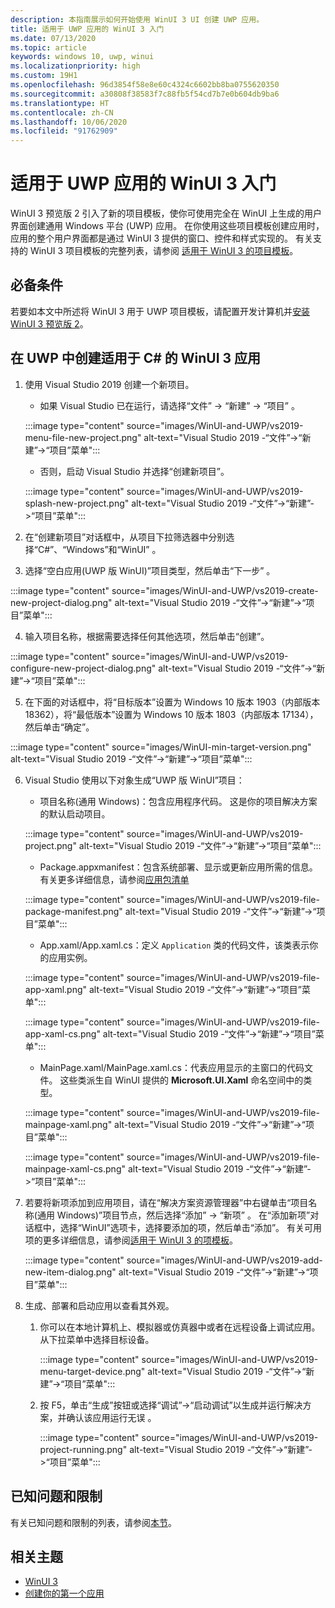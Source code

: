 ```yaml
---
description: 本指南展示如何开始使用 WinUI 3 UI 创建 UWP 应用。
title: 适用于 UWP 应用的 WinUI 3 入门
ms.date: 07/13/2020
ms.topic: article
keywords: windows 10, uwp, winui
ms.localizationpriority: high
ms.custom: 19H1
ms.openlocfilehash: 96d3854f58e8e60c4324c6602bb8ba0755620350
ms.sourcegitcommit: a30808f38583f7c88fb5f54cd7b7e0b604db9ba6
ms.translationtype: HT
ms.contentlocale: zh-CN
ms.lasthandoff: 10/06/2020
ms.locfileid: "91762909"
---
```

# <a name="get-started-with-winui-3-for-uwp-apps"></a>适用于 UWP 应用的 WinUI 3 入门

WinUI 3 预览版 2 引入了新的项目模板，使你可使用完全在 WinUI 上生成的用户界面创建通用 Windows 平台 (UWP) 应用。 在你使用这些项目模板创建应用时，应用的整个用户界面都是通过 WinUI 3 提供的窗口、控件和样式实现的。 有关支持的 WinUI 3 项目模板的完整列表，请参阅 [适用于 WinUI 3 的项目模板](index.md#project-templates-for-winui-3)。

## <a name="prerequisites"></a>必备条件

若要如本文中所述将 WinUI 3 用于 UWP 项目模板，请配置开发计算机并[安装 WinUI 3 预览版 2](index.md#install-winui-3-preview-2)。

## <a name="create-a-winui-3-app-in-uwp-for-c"></a>在 UWP 中创建适用于 C# 的 WinUI 3 应用

1. 使用 Visual Studio 2019 创建一个新项目。
   - 如果 Visual Studio 已在运行，请选择“文件” -> “新建” -> “项目”  。

   :::image type="content" source="images/WinUI-and-UWP/vs2019-menu-file-new-project.png" alt-text="Visual Studio 2019 -“文件”->“新建”->“项目”菜单":::

   - 否则，启动 Visual Studio 并选择“创建新项目”。

   :::image type="content" source="images/WinUI-and-UWP/vs2019-splash-new-project.png" alt-text="Visual Studio 2019 -“文件”->“新建”->“项目”菜单":::

2. 在“创建新项目”对话框中，从项目下拉筛选器中分别选择“C#”、“Windows”和“WinUI”   。

3. 选择“空白应用(UWP 版 WinUI)”项目类型，然后单击“下一步” 。

:::image type="content" source="images/WinUI-and-UWP/vs2019-create-new-project-dialog.png" alt-text="Visual Studio 2019 -“文件”->“新建”->“项目”菜单":::

4. 输入项目名称，根据需要选择任何其他选项，然后单击“创建”。

:::image type="content" source="images/WinUI-and-UWP/vs2019-configure-new-project-dialog.png" alt-text="Visual Studio 2019 -“文件”->“新建”->“项目”菜单":::

5. 在下面的对话框中，将“目标版本”设置为 Windows 10 版本 1903（内部版本 18362），将“最低版本”设置为 Windows 10 版本 1803（内部版本 17134），然后单击“确定”。

:::image type="content" source="images/WinUI-min-target-version.png" alt-text="Visual Studio 2019 -“文件”->“新建”->“项目”菜单":::

6. Visual Studio 使用以下对象生成“UWP 版 WinUI”项目：

    - 项目名称(通用 Windows)：包含应用程序代码。 这是你的项目解决方案的默认启动项目。

    :::image type="content" source="images/WinUI-and-UWP/vs2019-project.png" alt-text="Visual Studio 2019 -“文件”->“新建”->“项目”菜单":::

    - Package.appxmanifest：包含系统部署、显示或更新应用所需的信息。 有关更多详细信息，请参阅[应用包清单](/uwp/schemas/appxpackage/appx-package-manifest)

    :::image type="content" source="images/WinUI-and-UWP/vs2019-file-package-manifest.png" alt-text="Visual Studio 2019 -“文件”->“新建”->“项目”菜单":::

    - App.xaml/App.xaml.cs：定义 `Application` 类的代码文件，该类表示你的应用实例。

    :::image type="content" source="images/WinUI-and-UWP/vs2019-file-app-xaml.png" alt-text="Visual Studio 2019 -“文件”->“新建”->“项目”菜单":::

    :::image type="content" source="images/WinUI-and-UWP/vs2019-file-app-xaml-cs.png" alt-text="Visual Studio 2019 -“文件”->“新建”->“项目”菜单":::

    - MainPage.xaml/MainPage.xaml.cs：代表应用显示的主窗口的代码文件。 这些类派生自 WinUI 提供的 **Microsoft.UI.Xaml** 命名空间中的类型。

    :::image type="content" source="images/WinUI-and-UWP/vs2019-file-mainpage-xaml.png" alt-text="Visual Studio 2019 -“文件”->“新建”->“项目”菜单":::

    :::image type="content" source="images/WinUI-and-UWP/vs2019-file-mainpage-xaml-cs.png" alt-text="Visual Studio 2019 -“文件”->“新建”->“项目”菜单":::

7. 若要将新项添加到应用项目，请在“解决方案资源管理器”中右键单击“项目名称(通用 Windows)”项目节点，然后选择“添加” -> “新项”   。 在“添加新项”对话框中，选择“WinUI”选项卡，选择要添加的项，然后单击“添加”。 有关可用项的更多详细信息，请参阅[适用于 WinUI 3 的项模板](index.md#item-templates-for-winui-3)。

    :::image type="content" source="images/WinUI-and-UWP/vs2019-add-new-item-dialog.png" alt-text="Visual Studio 2019 -“文件”->“新建”->“项目”菜单":::

8. 生成、部署和启动应用以查看其外观。

    1. 你可以在本地计算机上、模拟器或仿真器中或者在远程设备上调试应用。 从下拉菜单中选择目标设备。

        :::image type="content" source="images/WinUI-and-UWP/vs2019-menu-target-device.png" alt-text="Visual Studio 2019 -“文件”->“新建”->“项目”菜单":::

    1. 按 F5，单击“生成”按钮或选择“调试”->“启动调试”以生成并运行解决方案，并确认该应用运行无误 。

        :::image type="content" source="images/WinUI-and-UWP/vs2019-project-running.png" alt-text="Visual Studio 2019 -“文件”->“新建”->“项目”菜单":::

## <a name="known-issues-and-limitations"></a>已知问题和限制

有关已知问题和限制的列表，请参阅[本节](index.md#preview-2-limitations-and-known-issues)。

## <a name="related-topics"></a>相关主题

- [WinUI 3](index.md)
- [创建你的第一个应用](/windows/uwp/get-started/your-first-app)